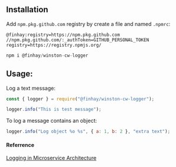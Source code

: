 ## Installation

Add `npm.pkg.github.com` registry by create a file and named `.npmrc`:

```
@finhay:registry=https://npm.pkg.github.com
//npm.pkg.github.com/:_authToken=GITHUB_PERSONAL_TOKEN
registry=https://registry.npmjs.org/
```

```javascript
npm i @finhay/winston-cw-logger
```

## Usage:

Log a text message:

```javascript
const { logger } = require("@finhay/winston-cw-logger");

logger.info("This is test message");
```

To log a message contains an object:

```javascript
logger.info("Log object %o %s", { a: 1, b: 2 }, "extra text");
```

#### Referrence

[Logging in Microservice Architecture](https://www.linkedin.com/pulse/logging-microservice-architecture-alumnus-software-limited-1c)
